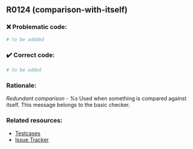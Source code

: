 ## R0124 (comparison-with-itself)

### :x: Problematic code:

```python
# to be addded
```

### :heavy_check_mark: Correct code:

```python
# to be added
```

### Rationale:

 *Redundant comparison - %s*
  Used when something is compared against itself. This message belongs to the
  basic checker.



### Related resources:

- [Testcases](#)
- [Issue Tracker](https://github.com/PyCQA/pylint/issues?q=is%3Aissue+%22comparison-with-itself%22+OR+%22R0124%22)
